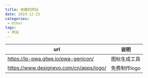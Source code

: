 ```yaml
---
title: 收藏的网站
date: 2019-12-25
categories: 
 - Other
tags: 
 - 网站
---
```


| url                                     | 说明         |
| --------------------------------------- | ------------ |
| https://lp-pwa.gitee.io/pwa-genicon/    | 图标生成工具 |
| https://www.designevo.com/cn/apps/logo/ | 免费制作logo |

